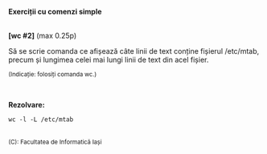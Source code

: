 **Exerciții cu comenzi simple**
<br>
<br>


**[wc #2]** (max 0.25p)

Să se scrie comanda ce afișează câte linii de text conține fișierul /etc/mtab, precum și lungimea celei mai lungi linii de text din acel fișier.

<sub>(Indicație: folosiți comanda wc.) </sub>

<br> 

**Rezolvare:**

```terminal
wc -l -L /etc/mtab
```
<br>
<sub>(C): Facultatea de Informatică Iași </sub>
